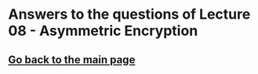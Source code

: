 # Answers to the questions of Lecture 08 - Asymmetric Encryption

## [Go back to the main page](../Possible_Questions.md)